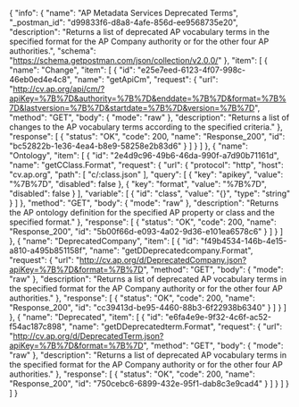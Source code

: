 {
  "info": {
    "name": "AP Metadata Services Deprecated Terms",
    "_postman_id": "d99833f6-d8a8-4afe-856d-ee9568735e20",
    "description": "Returns a list of deprecated AP vocabulary terms in the specified format for the AP Company authority  or for the other four AP authorities.",
    "schema": "https://schema.getpostman.com/json/collection/v2.0.0/"
  },
  "item": [
    {
      "name": "Change",
      "item": [
        {
          "id": "e25e7eed-6123-4f07-998c-46eb0ed4e4c8",
          "name": "getApiCm",
          "request": {
            "url": "http://cv.ap.org/api/cm/?apiKey=%7B%7D&authority=%7B%7D&enddate=%7B%7D&format=%7B%7D&lastversion=%7B%7D&startdate=%7B%7D&version=%7B%7D",
            "method": "GET",
            "body": {
              "mode": "raw"
            },
            "description": "Returns a list of changes to the AP vocabulary terms according to the specified criteria."
          },
          "response": [
            {
              "status": "OK",
              "code": 200,
              "name": "Response_200",
              "id": "bc52822b-1e36-4ea4-b8e9-58258e2b83d6"
            }
          ]
        }
      ]
    },
    {
      "name": "Ontology",
      "item": [
        {
          "id": "2e4d9c96-49b6-46da-990f-a7d90b71161d",
          "name": "getCClass.Format",
          "request": {
            "url": {
              "protocol": "http",
              "host": "cv.ap.org",
              "path": [
                "c/:class.json"
              ],
              "query": [
                {
                  "key": "apikey",
                  "value": "%7B%7D",
                  "disabled": false
                },
                {
                  "key": "format",
                  "value": "%7B%7D",
                  "disabled": false
                }
              ],
              "variable": [
                {
                  "id": "class",
                  "value": "{}",
                  "type": "string"
                }
              ]
            },
            "method": "GET",
            "body": {
              "mode": "raw"
            },
            "description": "Returns the AP ontology definition for the specified AP property or class and the specified format."
          },
          "response": [
            {
              "status": "OK",
              "code": 200,
              "name": "Response_200",
              "id": "5b00f66d-e093-4a02-9d36-e101ea6578c6"
            }
          ]
        }
      ]
    },
    {
      "name": "DeprecatedCompany",
      "item": [
        {
          "id": "f49b4534-146b-4e15-a810-a495b851158f",
          "name": "getDDeprecatedcompany.Format",
          "request": {
            "url": "http://cv.ap.org/d/DeprecatedCompany.json?apiKey=%7B%7D&format=%7B%7D",
            "method": "GET",
            "body": {
              "mode": "raw"
            },
            "description": "Returns a list of deprecated AP vocabulary terms in the specified format for the AP Company authority  or for the other four AP authorities."
          },
          "response": [
            {
              "status": "OK",
              "code": 200,
              "name": "Response_200",
              "id": "cc39413d-be95-4460-88b3-6f22938b6340"
            }
          ]
        }
      ]
    },
    {
      "name": "Deprecated",
      "item": [
        {
          "id": "e6fa4e9e-9f32-4c6f-ac52-f54ac187c898",
          "name": "getDDeprecatedterm.Format",
          "request": {
            "url": "http://cv.ap.org/d/DeprecatedTerm.json?apiKey=%7B%7D&format=%7B%7D",
            "method": "GET",
            "body": {
              "mode": "raw"
            },
            "description": "Returns a list of deprecated AP vocabulary terms in the specified format for the AP Company authority  or for the other four AP authorities."
          },
          "response": [
            {
              "status": "OK",
              "code": 200,
              "name": "Response_200",
              "id": "750cebc6-6899-432e-95f1-dab8c3e9cad4"
            }
          ]
        }
      ]
    }
  ]
}
